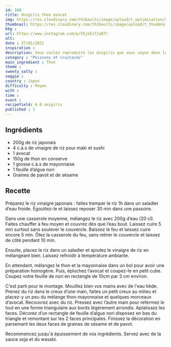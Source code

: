 ```yaml
---
id: 160
title: Onigiris thon avocat
img: https://res.cloudinary.com/thibaults/image/upload/t_optimisation/v1611772852/Recipes/20210127_onigiris_thon_avocat.jpg
thumbnail: https://res.cloudinary.com/thibaults/image/upload/t_thumbnail_josie/v1611772852/Recipes/20210127_onigiris_thon_avocat.jpg
bkg : 
url: https://www.instagram.com/p/CKjmIz7Ja87/
alt: 
date : 27/01/2021
inspiration : 
description: Vous voulez reproduire les onigiris que vous voyez dans les animés japonais ? C'est pas si compliqué.
category : "Poissons et crustacés"
main_ingredient : Thon
theme :
sweety_salty : 
veggie : 
country : Japon
difficulty : Moyen
with : 
time : 
event :
recipeYield: 6-8 onigiris
published : 1
---
```


## Ingrédients
 - 200g de riz japonais
 - 4 c.à.s de vinaigre de riz pour maki et sushi
 - 1 avocat
 - 150g de thon en conserve
 - 1 grosse c.à.s de mayonnaise
 - 1 feuille d’algue nori
 - Graines de pavot et de sésame

## Recette
Préparez le riz vinaigré japonais : faites tremper le riz 1h dans un saladier d’eau froide. Égouttez-le et laissez reposer 30 min dans une passoire.

Dans une casserole moyenne, mélangez le riz avec 200g d’eau (20 cl). Faites chauffer à feu moyen et couvrez dès que l’eau bout. Laissez cuire 5 min surtout sans soulever le couvercle. Baissez le feu et laissez cuire encore 5 min. Ôtez la casserole du feu, sans retirer le couvercle et laissez de côté pendant 10 min.

Ensuite, placez le riz dans un saladier et ajoutez le vinaigre de riz en mélangeant bien. Laissez refroidir à température ambiante.

En attendant, mélangez le thon et la mayonnaise dans un bol pour avoir une préparation homogène. Puis, épluchez l’avocat et coupez-le en petit cube. Coupez votre feuille de nori en rectangle de 10cm par 3 cm environ.

C'est parti pour le montage. Mouillez bien vos mains avec de l'eau tiède. Prenez du riz dans le creux d’une main, faites un petit creux au milieu et placez-y un peu du mélange thon-mayonnaise et quelques morceaux d’avocat. Recouvrez avec du riz. Pressez avec l’autre main pour refermez le tout en une forme triangulaire aux bords légèrement arrondis. Aplatissez les faces.
Décorez d’un rectangle de feuille d’algue nori disposez en bas du triangle et remontant sur les 2 faces principales. Finissez la décoration en parsemant les deux faces de graines de sésame et de pavot.

Recommencez jusqu'à épuissement de vos ingrédients. Servez avec de la sauce soja et du wasabi.